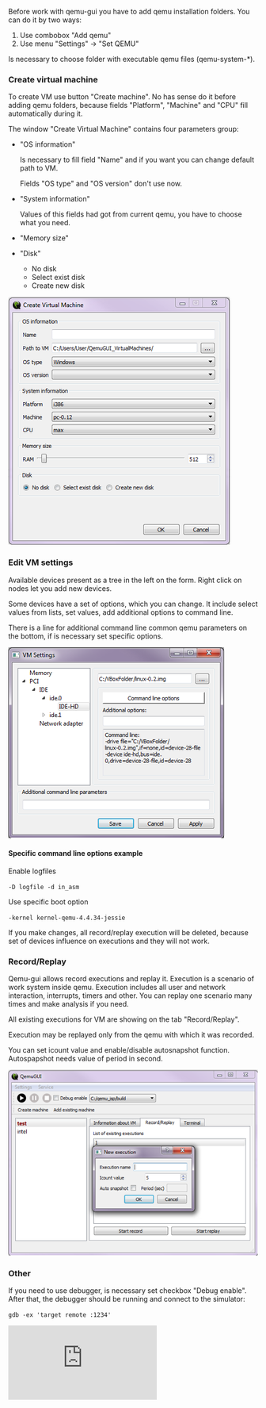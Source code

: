 Before work with qemu-gui you have to add qemu installation folders. You can do it by two ways: 
1. Use combobox "Add qemu"
2. Use menu "Settings" -> "Set QEMU"

Is necessary to choose folder with executable qemu files (qemu-system-*).

### Create virtual machine

To create VM use button "Create machine". No has sense do it before adding qemu folders, because fields "Platform", "Machine" and "CPU" fill automatically during it.

The window "Create Virtual Machine" contains four parameters group: 
- "OS information"

    Is necessary to fill field "Name" and if you want you can change default path to VM.
    
    Fields "OS type" and "OS version" don't use now.
- "System information"

    Values of this fields had got from current qemu, you have to choose what you need.
- "Memory size"
- "Disk"
    - No disk
    - Select exist disk
    - Create new disk

![Create VM form](./imgs/create_vm.png) 
    
### Edit VM settings

Available devices present as a tree in the left on the form. Right click on nodes let you add new devices.

Some devices have a set of options, which you can change. It include select values from lists, set values, add additional options to command line.

There is a line for additional command line common qemu parameters on the bottom, if is necessary set specific options.

![VM settings form](./imgs/vm_settings.png) 

#### Specific command line options example

Enable logfiles

`
-D logfile -d in_asm
`

Use specific boot option

`
-kernel kernel-qemu-4.4.34-jessie
`

If you make changes, all record/replay execution will be deleted, because set of devices influence on executions and they will not work.

### Record/Replay

Qemu-gui allows record executions and replay it. Execution is a scenario of work system inside qemu. Execution includes all user and network interaction, interrupts, timers and other. You can replay one scenario many times and make analysis if you need.

All existing executions for VM are showing on the tab "Record/Replay".

Execution may be replayed only from the qemu with which it was recorded.

You can set icount value and enable/disable autosnapshot function. Autospapshot needs value of period in second.

![Create execution](./imgs/recordreplay.png) 

### Other

If you need to use debugger, is necessary set checkbox "Debug enable". After that, the debugger should be running and connect to the simulator:

`gdb -ex 'target remote :1234'`

![You can read more about debugging](https://github.com/ispras/swat/blob/master/docs/ReverseDebugging.md)
